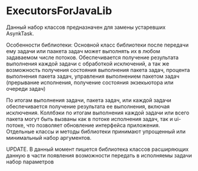 # ExecutorsForJavaLib
Данный набор классов предназначен для замены устаревших AsynkTask.    

Особенности библиотеки:
Основной класс библиотеки после передачи ему задачи или  паакета задач может выполнять их в любом задаваемом числе потоков. 
Обеспечивается получение результата выполнения каждой задачи с обработкой исключений, а так же возможность получения состояния 
выполнения пакета задач, процента выполнения пакета задач, управления выполнением пакетом задач (прерывание исполнения, получение
состояния экзекьютора или очереди задач)  

По итогам выполнения задачи, пакета задач, или каждой задачи обеспечивается получение результата ее выполнения, 
включая исключения. Коллбэки по итогам выполнения каждой задачи или всего пакета могут быть вызваны как в потоке исполнения задач, 
так и ui-потоке, что позволяет обновление интерфейса приложения.  
Отдельные классы и методы библиотеки принимают упрощенный или минимальный набор аргументов.


UPDATE.
В данный момент пишется библиотека классов расширяющих данную в части появления возможности передать в исполняемы задачи набор параметров  
